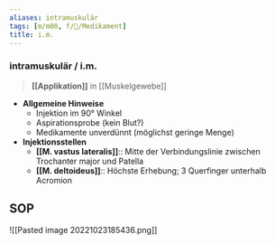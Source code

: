 ```yaml
---
aliases: intramuskulär
tags: [m/m00, f/💊/Medikament]
title: i.m.
---
```

### intramuskulär / i.m.
> **[[Applikation]]** in [[Muskelgewebe]]
- **Allgemeine Hinweise**
	- Injektion im 90° Winkel
	- Aspirationsprobe (kein Blut?)
	- Medikamente unverdünnt (möglichst geringe Menge)
- **Injektionsstellen**
	- **[[M. vastus lateralis]]**:: Mitte der Verbindungslinie zwischen Trochanter major und Patella
	- **[[M. deltoideus]]**:: Höchste Erhebung; 3 Querfinger unterhalb Acromion
## SOP
![[Pasted image 20221023185436.png]]